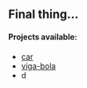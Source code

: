 ## Final thing...

#### Projects available:
* [car](https://github.com/EmilioLem/portfolio/tree/main/disenio_analisis_algoritmos/car)
* [viga-bola](https://github.com/EmilioLem/portfolio/tree/main/disenio_analisis_algoritmos/viga-bola)
* d
